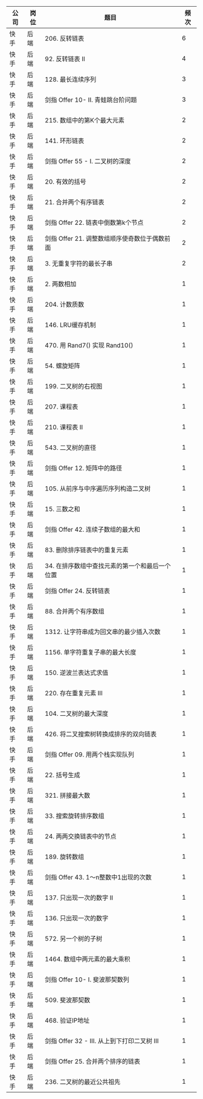 | 公司 | 岗位 | 题目                                 | 频次 |
|----|----|------------------------------------|----|
| 快手 | 后端 | 206\. 反转链表                         | 6  |
| 快手 | 后端 | 92\. 反转链表 II                       | 4  |
| 快手 | 后端 | 128\. 最长连续序列                       | 3  |
| 快手 | 后端 | 剑指 Offer 10\- II\. 青蛙跳台阶问题         | 3  |
| 快手 | 后端 | 215\. 数组中的第K个最大元素                  | 2  |
| 快手 | 后端 | 141\. 环形链表                         | 2  |
| 快手 | 后端 | 剑指 Offer 55 \- I\. 二叉树的深度          | 2  |
| 快手 | 后端 | 20\. 有效的括号                         | 2  |
| 快手 | 后端 | 21\. 合并两个有序链表                      | 2  |
| 快手 | 后端 | 剑指 Offer 22\. 链表中倒数第k个节点           | 2  |
| 快手 | 后端 | 剑指 Offer 21\. 调整数组顺序使奇数位于偶数前面      | 2  |
| 快手 | 后端 | 3\. 无重复字符的最长子串                     | 2  |
| 快手 | 后端 | 2\. 两数相加                           | 1  |
| 快手 | 后端 | 204\. 计数质数                         | 1  |
| 快手 | 后端 | 146\. LRU缓存机制                      | 1  |
| 快手 | 后端 | 470\. 用 Rand7\(\) 实现 Rand10\(\)    | 1  |
| 快手 | 后端 | 54\. 螺旋矩阵                          | 1  |
| 快手 | 后端 | 199\. 二叉树的右视图                      | 1  |
| 快手 | 后端 | 207\. 课程表                          | 1  |
| 快手 | 后端 | 210\. 课程表 II                       | 1  |
| 快手 | 后端 | 543\. 二叉树的直径                       | 1  |
| 快手 | 后端 | 剑指 Offer 12\. 矩阵中的路径               | 1  |
| 快手 | 后端 | 105\. 从前序与中序遍历序列构造二叉树              | 1  |
| 快手 | 后端 | 15\. 三数之和                          | 1  |
| 快手 | 后端 | 剑指 Offer 42\. 连续子数组的最大和            | 1  |
| 快手 | 后端 | 83\. 删除排序链表中的重复元素                  | 1  |
| 快手 | 后端 | 34\. 在排序数组中查找元素的第一个和最后一个位置         | 1  |
| 快手 | 后端 | 剑指 Offer 24\. 反转链表                 | 1  |
| 快手 | 后端 | 88\. 合并两个有序数组                      | 1  |
| 快手 | 后端 | 1312\. 让字符串成为回文串的最少插入次数            | 1  |
| 快手 | 后端 | 1156\. 单字符重复子串的最大长度                | 1  |
| 快手 | 后端 | 150\. 逆波兰表达式求值                     | 1  |
| 快手 | 后端 | 220\. 存在重复元素 III                   | 1  |
| 快手 | 后端 | 104\. 二叉树的最大深度                     | 1  |
| 快手 | 后端 | 426\. 将二叉搜索树转换成排序的双向链表             | 1  |
| 快手 | 后端 | 剑指 Offer 09\. 用两个栈实现队列             | 1  |
| 快手 | 后端 | 22\. 括号生成                          | 1  |
| 快手 | 后端 | 321\. 拼接最大数                        | 1  |
| 快手 | 后端 | 33\. 搜索旋转排序数组                      | 1  |
| 快手 | 后端 | 24\. 两两交换链表中的节点                    | 1  |
| 快手 | 后端 | 189\. 旋转数组                         | 1  |
| 快手 | 后端 | 剑指 Offer 43\. 1～n整数中1出现的次数         | 1  |
| 快手 | 后端 | 137\. 只出现一次的数字 II                  | 1  |
| 快手 | 后端 | 136\. 只出现一次的数字                     | 1  |
| 快手 | 后端 | 572\. 另一个树的子树                      | 1  |
| 快手 | 后端 | 1464\. 数组中两元素的最大乘积                 | 1  |
| 快手 | 后端 | 剑指 Offer 10\- I\. 斐波那契数列           | 1  |
| 快手 | 后端 | 509\. 斐波那契数                        | 1  |
| 快手 | 后端 | 468\. 验证IP地址                       | 1  |
| 快手 | 后端 | 剑指 Offer 32 \- III\. 从上到下打印二叉树 III | 1  |
| 快手 | 后端 | 剑指 Offer 25\. 合并两个排序的链表            | 1  |
| 快手 | 后端 | 236\. 二叉树的最近公共祖先                   | 1  |
